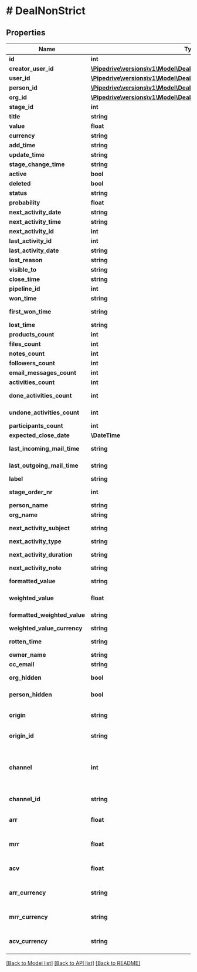# # DealNonStrict

## Properties

Name | Type | Description | Notes
------------ | ------------- | ------------- | -------------
**id** | **int** | The ID of the deal | [optional]
**creator_user_id** | [**\Pipedrive\versions\v1\Model\DealNonStrictModeFieldsCreatorUserId**](DealNonStrictModeFieldsCreatorUserId.md) |  | [optional]
**user_id** | [**\Pipedrive\versions\v1\Model\DealUserDataWithId**](DealUserDataWithId.md) |  | [optional]
**person_id** | [**\Pipedrive\versions\v1\Model\DealPersonDataWithId**](DealPersonDataWithId.md) |  | [optional]
**org_id** | [**\Pipedrive\versions\v1\Model\DealOrganizationDataWithId**](DealOrganizationDataWithId.md) |  | [optional]
**stage_id** | **int** | The ID of the deal stage | [optional]
**title** | **string** | The title of the deal | [optional]
**value** | **float** | The value of the deal | [optional]
**currency** | **string** | The currency associated with the deal | [optional]
**add_time** | **string** | The creation date and time of the deal | [optional]
**update_time** | **string** | The last updated date and time of the deal | [optional]
**stage_change_time** | **string** | The last updated date and time of the deal stage | [optional]
**active** | **bool** | Whether the deal is active or not | [optional]
**deleted** | **bool** | Whether the deal is deleted or not | [optional]
**status** | **string** | The status of the deal | [optional]
**probability** | **float** | The success probability percentage of the deal | [optional]
**next_activity_date** | **string** | The date of the next activity associated with the deal | [optional]
**next_activity_time** | **string** | The time of the next activity associated with the deal | [optional]
**next_activity_id** | **int** | The ID of the next activity associated with the deal | [optional]
**last_activity_id** | **int** | The ID of the last activity associated with the deal | [optional]
**last_activity_date** | **string** | The date of the last activity associated with the deal | [optional]
**lost_reason** | **string** | The reason for losing the deal | [optional]
**visible_to** | **string** | The visibility of the deal | [optional]
**close_time** | **string** | The date and time of closing the deal | [optional]
**pipeline_id** | **int** | The ID of the pipeline associated with the deal | [optional]
**won_time** | **string** | The date and time of changing the deal status as won | [optional]
**first_won_time** | **string** | The date and time of the first time changing the deal status as won | [optional]
**lost_time** | **string** | The date and time of changing the deal status as lost | [optional]
**products_count** | **int** | The number of products associated with the deal | [optional]
**files_count** | **int** | The number of files associated with the deal | [optional]
**notes_count** | **int** | The number of notes associated with the deal | [optional]
**followers_count** | **int** | The number of followers associated with the deal | [optional]
**email_messages_count** | **int** | The number of emails associated with the deal | [optional]
**activities_count** | **int** | The number of activities associated with the deal | [optional]
**done_activities_count** | **int** | The number of completed activities associated with the deal | [optional]
**undone_activities_count** | **int** | The number of incomplete activities associated with the deal | [optional]
**participants_count** | **int** | The number of participants associated with the deal | [optional]
**expected_close_date** | **\DateTime** | The expected close date of the deal | [optional]
**last_incoming_mail_time** | **string** | The date and time of the last incoming email associated with the deal | [optional]
**last_outgoing_mail_time** | **string** | The date and time of the last outgoing email associated with the deal | [optional]
**label** | **string** | The label or multiple labels assigned to the deal | [optional]
**stage_order_nr** | **int** | The order number of the deal stage associated with the deal | [optional]
**person_name** | **string** | The name of the person associated with the deal | [optional]
**org_name** | **string** | The name of the organization associated with the deal | [optional]
**next_activity_subject** | **string** | The subject of the next activity associated with the deal | [optional]
**next_activity_type** | **string** | The type of the next activity associated with the deal | [optional]
**next_activity_duration** | **string** | The duration of the next activity associated with the deal | [optional]
**next_activity_note** | **string** | The note of the next activity associated with the deal | [optional]
**formatted_value** | **string** | The deal value formatted with selected currency. E.g. US$500 | [optional]
**weighted_value** | **float** | Probability times deal value. Probability can either be deal probability or if not set, then stage probability. | [optional]
**formatted_weighted_value** | **string** | The weighted_value formatted with selected currency. E.g. US$500 | [optional]
**weighted_value_currency** | **string** | The currency associated with the deal | [optional]
**rotten_time** | **string** | The date and time of changing the deal status as rotten | [optional]
**owner_name** | **string** | The name of the deal owner | [optional]
**cc_email** | **string** | The BCC email of the deal | [optional]
**org_hidden** | **bool** | If the organization that is associated with the deal is hidden or not | [optional]
**person_hidden** | **bool** | If the person that is associated with the deal is hidden or not | [optional]
**origin** | **string** | The way this Deal was created. &#x60;origin&#x60; field is set by Pipedrive when Deal is created and cannot be changed. | [optional]
**origin_id** | **string** | The optional ID to further distinguish the origin of the deal - e.g. Which API integration created this Deal. | [optional]
**channel** | **int** | The ID of your Marketing channel this Deal was created from. Recognized Marketing channels can be configured in your &lt;a href&#x3D;\&quot;https://app.pipedrive.com/settings/fields\&quot; target&#x3D;\&quot;_blank\&quot; rel&#x3D;\&quot;noopener noreferrer\&quot;&gt;Company settings&lt;/a&gt;. | [optional]
**channel_id** | **string** | The optional ID to further distinguish the Marketing channel. | [optional]
**arr** | **float** | Only available in Advanced and above plans  The Annual Recurring Revenue of the deal  Null if there are no products attached to the deal | [optional]
**mrr** | **float** | Only available in Advanced and above plans  The Monthly Recurring Revenue of the deal  Null if there are no products attached to the deal | [optional]
**acv** | **float** | Only available in Advanced and above plans  The Annual Contract Value of the deal  Null if there are no products attached to the deal | [optional]
**arr_currency** | **string** | Only available in Advanced and above plans  The Currency for Annual Recurring Revenue of the deal  If the &#x60;arr&#x60; is null, this will also be null | [optional]
**mrr_currency** | **string** | Only available in Advanced and above plans  The Currency for Monthly Recurring Revenue of the deal  If the &#x60;mrr&#x60; is null, this will also be null | [optional]
**acv_currency** | **string** | Only available in Advanced and above plans  The Currency for Annual Contract Value of the deal  If the &#x60;acv&#x60; is null, this will also be null | [optional]

[[Back to Model list]](../README.md#documentation-for-models) [[Back to API list]](../README.md#documentation-for-api-endpoints) [[Back to README]](../README.md)
